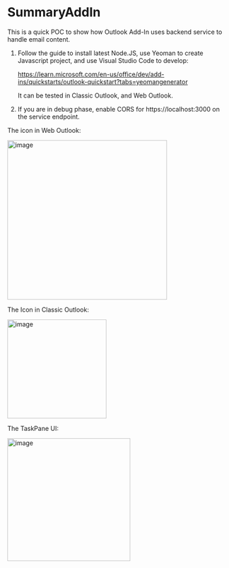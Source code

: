 # SummaryAddIn
This is a quick POC to show how Outlook Add-In uses backend service to handle email content.

1. Follow the guide to install latest Node.JS, use Yeoman to create Javascript project, and use Visual Studio Code to develop:
   
   https://learn.microsoft.com/en-us/office/dev/add-ins/quickstarts/outlook-quickstart?tabs=yeomangenerator

   It can be tested in Classic Outlook, and Web Outlook.
   
3. If you are in debug phase, enable CORS for https://localhost:3000 on the service endpoint.

The icon in Web Outlook:

<img width="361" alt="image" src="https://github.com/freistli/SummaryAddIn/assets/8623897/b06c4266-f819-4348-9514-d8af5b23a407">

The Icon in Classic Outlook:

<img width="224" alt="image" src="https://github.com/freistli/SummaryAddIn/assets/8623897/3c842d0c-9645-4b99-bd1a-d68d122bd189">

The TaskPane UI:

<img width="278" alt="image" src="https://github.com/freistli/SummaryAddIn/assets/8623897/fa440556-4587-4585-b3f4-e7bc82cb4604">


